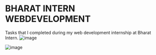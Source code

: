# BHARAT INTERN WEBDEVELOPMENT
Tasks that I completed during my web development internship at Bharat Intern.
![image](https://github.com/Maitrimark26/BHARAT_INTERN_WEBDEVELOPMENT/assets/106298947/e535e5d8-0f23-4b9e-ac07-5b2d826b6255)

![image](https://github.com/Maitrimark26/BHARAT_INTERN_WEBDEVELOPMENT/assets/106298947/0a29cdbf-8dd7-499d-b45c-2fdae5830da0)

